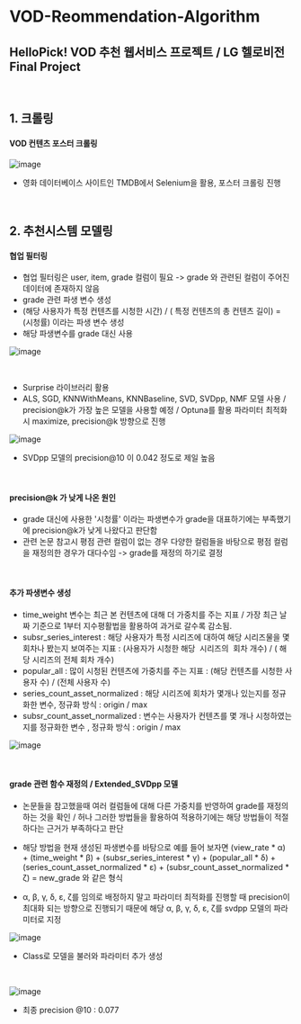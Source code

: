 # VOD-Reommendation-Algorithm
## HelloPick! VOD 추천 웹서비스 프로젝트 / LG 헬로비전 Final Project


<br/>

## 1. 크롤링
#### VOD 컨텐츠 포스터 크롤링

![image](https://github.com/jiseong99/VOD-Reommendation-Algorithm/assets/137580822/37a989bf-2b7e-4789-a50c-9125a7986dc1)


+ 영화 데이터베이스 사이트인 TMDB에서 Selenium을 활용, 포스터 크롤링 진행

<br/>

## 2. 추천시스템 모델링
#### 협업 필터링

+ 협업 필터링은 user, item, grade 컬럼이 필요 -> grade 와 관련된 컬럼이 주어진 데이터에 존재하지 않음
+ grade 관련 파생 변수 생성
+ (해당 사용자가 특정 컨텐츠를 시청한 시간) / ( 특정 컨텐츠의 총 컨텐츠 길이) = (시청률) 이라는 파생 변수 생성
+ 해당 파생변수를 grade 대신 사용

![image](https://github.com/jiseong99/VOD-Reommendation-Algorithm/assets/137580822/fbaea191-c85b-4b08-aa71-22329e3555d2)

<br/>

+ Surprise 라이브러리 활용
+ ALS, SGD, KNNWithMeans, KNNBaseline, SVD, SVDpp, NMF 모델 사용 / precision@k가 가장 높은 모델을 사용할 예정 / Optuna를 활용 파라미터 최적화시 maximize, precision@k 방향으로 진행

![image](https://github.com/jiseong99/VOD-Reommendation-Algorithm/assets/137580822/47b0b3ef-9788-4b20-ad29-91d86b608df2)

+ SVDpp 모델의 precision@10 이 0.042 정도로 제일 높음

<br/>

#### precision@k 가 낮게 나온 원인
+ grade 대신에 사용한 '시청률' 이라는 파생변수가 grade을 대표하기에는 부족했기에 precision@k가 낮게 나왔다고 판단함
+ 관련 논문 참고시 평점 관련 컬럼이 없는 경우 다양한 컬럼들을 바탕으로 평점 컬럼을 재정의한 경우가 대다수임 -> grade를 재정의 하기로 결정

<br/>

#### 추가 파생변수 생성
+ time_weight 변수는 최근 본 컨텐츠에 대해 더 가중치를 주는 지표 / 가장 최근 날짜 기준으로 1부터 지수평활법을 활용하여 과거로 갈수록 감소됨.
+ subsr_series_interest : 해당 사용자가 특정 시리즈에 대하여 해당 시리즈물을 몇 회차나 봤는지 보여주는 지표 : (사용자가 시청한 해당  시리즈의  회차 개수) / ( 해당 시리즈의 전체 회차 개수)
+ popular_all : 많이 시청된 컨텐츠에 가중치를 주는 지표 : (해당 컨텐츠를 시청한 사용자 수) / (전체 사용자 수)
+ series_count_asset_normalized : 해당 시리즈에 회차가 몇개나 있는지를 정규화한 변수, 정규화 방식 : origin / max
+ subsr_count_asset_normalized : 변수는 사용자가 컨텐츠를 몇 개나 시청하였는지를 정규화한 변수 , 정규화 방식 : origin / max
  
![image](https://github.com/jiseong99/VOD-Reommendation-Algorithm/assets/137580822/d9faf958-4793-4de8-b0f7-b01d004f195e)


<br/>

#### grade 관련 함수 재정의 / Extended_SVDpp 모델
+ 논문들을 참고했을때 여러 컬럼들에 대해 다른 가중치를 반영하여 grade를 재정의하는 것을 확인 / 허나 그러한 방법들을 활용하여 적용하기에는 해당 방법들이 적절하다는 근거가 부족하다고 판단
+ 해당 방법을 현재 생성된 파생변수를 바탕으로 예를 들어 보자면
  (view_rate * α) + (time_weight * β) + (subsr_series_interest * γ) + (popular_all * δ) + (series_count_asset_normalized * ε) + (subsr_count_asset_normalized * ζ) = new_grade 와 같은 형식

+ α, β, γ, δ, ε, ζ를 임의로 배정하지 말고 파라미터 최적화를 진행할 때 precision이 최대화 되는 방향으로 진행되기 때문에 해당 α, β, γ, δ, ε, ζ를 svdpp 모델의 파라미터로 지정

![image](https://github.com/jiseong99/VOD-Reommendation-Algorithm/assets/137580822/82a91024-66d9-4fee-857f-a452d024665b)

+ Class로 모델을 불러와 파라미터 추가 생성

<br/>

![image](https://github.com/jiseong99/VOD-Reommendation-Algorithm/assets/137580822/d43badda-f0ad-4b5c-86e6-9a14bcc617a0)


+ 최종 precision @10 : 0.077
